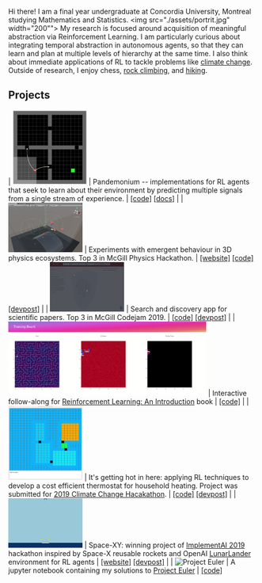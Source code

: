 Hi there! 
I am a final year undergraduate at Concordia University, Montreal studying Mathematics and Statistics. <img src="./assets/portrit.jpg" width="200""> 
My research is focused around acquisition of meaningful abstraction via Reinforcement Learning. 
I am particularly curious about integrating temporal abstraction in autonomous agents, so that they can learn and plan at multiple levels of hierarchy at the same time.
I also think about immediate applications of RL to tackle problems like [climate change](https://github.com/konichuvak/hotrl).
Outside of research, I enjoy chess, [rock climbing](https://photos.google.com/share/AF1QipMuv_53KYDaQAUiO5VjdN5d3okVLel7uD6aSBTjP0QKOjCvY-s7Ax_cH87ZtG28_A?key=SmJkVlk2TUwyVlZIbnR2bTdlV0tqeExBOERLaThB), and [hiking](https://photos.google.com/share/AF1QipNAjoFmZcTkeP0KuT2eM4nnvdpAt8FyP9yuHC852i3Nj-JXZ8ZDwZAjGiuWvQXlQA?key=M0JKekJFNC1COU1oenRjZTd0dUl2VUxwUkdtWEt3).



## Projects 

| <img src="./assets/hallway_options.png" width="150" height="150"> | Pandemonium -- implementations for RL agents that seek to learn about their environment by predicting multiple signals from a single stream of experience. | [[code]](https://github.com/konichuvak/pandemonium) [[docs]](https://konichuvak.github.io/pandemonium) |
| <img src="./assets/boid_vision.png" width="150" height="100"> | Experiments with emergent behaviour in 3D physics ecosystems. Top 3 in McGill Physics Hackathon. | [[website]](https://sites.google.com/view/boidz) [[code]](https://github.com/konichuvak/boidz) [[devpost]](https://devpost.com/software/boidz) |
| <img src="https://raw.githubusercontent.com/amr-amr/arxiv-net/master/doc/discover.gif" width="150" height="100"> | Search and discovery app for scientific papers. Top 3 in McGill Codejam 2019. | [[code]](https://github.com/amr-amr/arxiv-net) [[devpost]](https://devpost.com/software/arxiv-insanity) |
| <img src="./assets/dyna.gif" width="400" height="150"> | Interactive follow-along for [Reinforcement Learning: An Introduction](http://www.incompleteideas.net/book/the-book-2nd.html) book | [[code]](https://github.com/konichuvak/rl_experiments) |
| <img src="./assets/thermostat.gif" width="150" height="150"> | It's getting hot in here: applying RL techniques to develop a cost efficient thermostat for household heating. Project was submitted for [2019 Climate Change Hacakathon](https://launchlab.ai/hackathon/). | [[code]](https://github.com/konichuvak/hotrl) [[devpost]](https://devpost.com/software/it-s-getting-hot-in-here) |
| <img src="./assets/earth_lander.gif" width="150" height="100"> | Space-XY: winning project of [ImplementAI 2019](http://www.implementai.com) hackathon inspired by Space-X reusable rockets and OpenAI [LunarLander](https://gym.openai.com/envs/LunarLander-v2) environment for RL agents | [[website]](https://sites.google.com/view/space-xy) [[devpost]](https://devpost.com/software/lunarlander-v2)  |
| ![Project Euler](https://projecteuler.net/profile/konichuvak.png)  | A jupyter notebook containing my solutions to [Project Euler](https://projecteuler.net)  | [[code]](https://github.com/konichuvak/project_euler)

